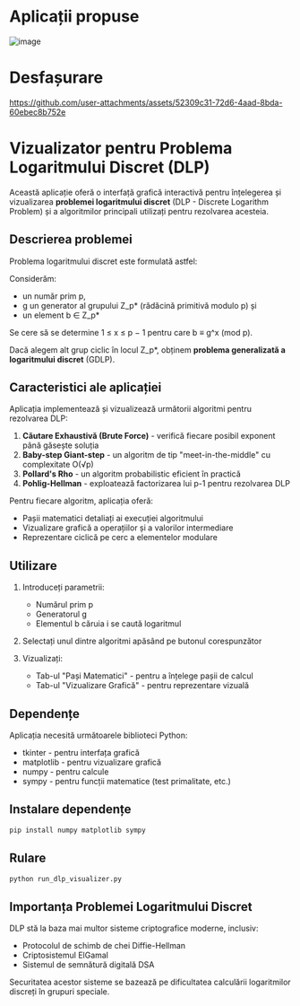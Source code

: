 # Aplicații propuse
![image](https://github.com/user-attachments/assets/40e45aa0-e1b4-4b5f-a623-70b798930a5c)

# Desfașurare

https://github.com/user-attachments/assets/52309c31-72d6-4aad-8bda-60ebec8b752e

# Vizualizator pentru Problema Logaritmului Discret (DLP)

Această aplicație oferă o interfață grafică interactivă pentru înțelegerea și vizualizarea **problemei logaritmului discret** (DLP - Discrete Logarithm Problem) și a algoritmilor principali utilizați pentru rezolvarea acesteia.

## Descrierea problemei

Problema logaritmului discret este formulată astfel:

Considerăm:
- un număr prim p,
- g un generator al grupului Z_p* (rădăcină primitivă modulo p) și
- un element b ∈ Z_p*

Se cere să se determine 1 ≤ x ≤ p − 1 pentru care b ≡ g^x (mod p).

Dacă alegem alt grup ciclic în locul Z_p*, obținem **problema generalizată a logaritmului discret** (GDLP).

## Caracteristici ale aplicației

Aplicația implementează și vizualizează următorii algoritmi pentru rezolvarea DLP:

1. **Căutare Exhaustivă (Brute Force)** - verifică fiecare posibil exponent până găsește soluția
2. **Baby-step Giant-step** - un algoritm de tip "meet-in-the-middle" cu complexitate O(√p)
3. **Pollard's Rho** - un algoritm probabilistic eficient în practică
4. **Pohlig-Hellman** - exploatează factorizarea lui p-1 pentru rezolvarea DLP

Pentru fiecare algoritm, aplicația oferă:
- Pașii matematici detaliați ai execuției algoritmului
- Vizualizare grafică a operațiilor și a valorilor intermediare
- Reprezentare ciclică pe cerc a elementelor modulare

## Utilizare

1. Introduceți parametrii:
   - Numărul prim p
   - Generatorul g
   - Elementul b căruia i se caută logaritmul

2. Selectați unul dintre algoritmi apăsând pe butonul corespunzător

3. Vizualizați:
   - Tab-ul "Pași Matematici" - pentru a înțelege pașii de calcul
   - Tab-ul "Vizualizare Grafică" - pentru reprezentare vizuală

## Dependențe

Aplicația necesită următoarele biblioteci Python:
- tkinter - pentru interfața grafică
- matplotlib - pentru vizualizare grafică
- numpy - pentru calcule
- sympy - pentru funcții matematice (test primalitate, etc.)

## Instalare dependențe

```bash
pip install numpy matplotlib sympy
```

## Rulare

```bash
python run_dlp_visualizer.py
```

## Importanța Problemei Logaritmului Discret

DLP stă la baza mai multor sisteme criptografice moderne, inclusiv:
- Protocolul de schimb de chei Diffie-Hellman
- Criptosistemul ElGamal
- Sistemul de semnătură digitală DSA

Securitatea acestor sisteme se bazează pe dificultatea calculării logaritmilor discreți în grupuri speciale.
